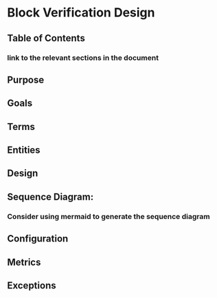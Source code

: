 # Block Verification Design

## Table of Contents

### link to the relevant sections in the document

## Purpose

## Goals

## Terms

## Entities

## Design

## Sequence Diagram:

### Consider using mermaid to generate the sequence diagram

## Configuration

## Metrics

## Exceptions
